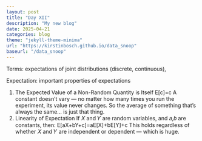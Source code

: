 ```yaml
---
layout: post
title: "Day XII"
description: "My new blog"
date: 2025-04-21
categories: blog
theme: "jekyll-theme-minima"
url: "https://kirstinbosch.github.io/data_snoop"
baseurl: "/data_snoop"
---
```

Terms: expectations of joint distributions (discrete, continuous), 

Expectation:
important properties of expectations
1) The Expected Value of a Non-Random Quantity is Itself
  E[c]=c
  A constant doesn’t vary — no matter how many times you run the experiment, its value never changes. So the average of something that’s always the same… is just that thing.
2) Linearity of Expectation
   If 𝑋 and 𝑌 are random variables, and 𝑎,𝑏 are constants, then:
   E[aX+bY+c]=aE[X]+bE[Y]+c
   This holds regardless of whether 𝑋 and 𝑌 are independent or dependent — which is huge.
